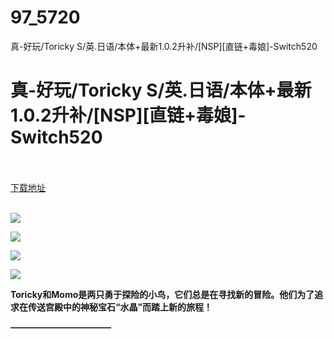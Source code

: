 # 97_5720
真-好玩/Toricky S/英.日语/本体+最新1.0.2升补/[NSP][直链+毒娘]-Switch520
# 真-好玩/Toricky S/英.日语/本体+最新1.0.2升补/[NSP][直链+毒娘]-Switch520
 <br/></br>
[下载地址](https://www.switch520.cc/article/5720 "下载地址")
<br/></br>

<p><img src="https://www.switch520.cc/muke_img/upload_art_editor_20210102-1_fb01bd72dc1f5d768e52dfddc32c5f41.jpg"></p>
<p><img src="https://www.switch520.cc/muke_img/upload_art_editor_20210102-1_2f86e1133cc322eada8e3b66768b2a55.jpg"></p>
<p><img src="https://www.switch520.cc/muke_img/upload_art_editor_20210102-1_8e12b9c2a83ce099d5b8078be56032f6.jpg"></p>
<p><img src="https://www.switch520.cc/muke_img/upload_art_editor_20210102-1_bfb6d99058d9e6ab85e86c5c64793d70.jpg"></p>
<p><strong>Toricky和Momo是两只勇于探险的小鸟，它们总是在寻找新的冒险。他们为了追求在传送宫殿中的神秘宝石“水晶”而踏上新的旅程！</strong></p>
<p><strong>———————————–</strong></p>
